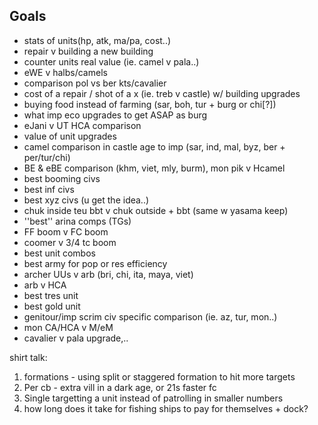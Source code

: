 ## Goals

- stats of units(hp, atk, ma/pa, cost..)
- repair v building a new building
- counter units real value (ie. camel v pala..)
- eWE v halbs/camels
- comparison pol vs ber kts/cavalier
- cost of a repair / shot of a x (ie. treb v castle) w/ building upgrades
- buying food instead of farming (sar, boh, tur + burg or chi[?])
- what imp eco upgrades to get ASAP as burg
- eJani v UT HCA comparison
- value of unit upgrades
- camel comparison in castle age to imp (sar, ind, mal, byz, ber + per/tur/chi)
- BE & eBE comparison (khm, viet, mly, burm), mon pik v Hcamel
- best booming civs
- best inf civs
- best xyz civs (u get the idea..)
- chuk inside teu bbt v chuk outside + bbt (same w yasama keep)
- ''best'' arina comps (TGs)
- FF boom v FC boom
- coomer v 3/4 tc boom
- best unit combos
- best army for pop or res efficiency
- archer UUs v arb (bri, chi, ita, maya, viet)
- arb v HCA
- best tres unit
- best gold unit
- genitour/imp scrim civ specific comparison (ie. az, tur, mon..)
- mon CA/HCA v M/eM
- cavalier v pala upgrade,..

shirt talk: 
1. formations - using split or staggered formation to hit more targets
2. Per cb - extra vill in a dark age, or 21s faster fc
3. Single targetting a unit instead of patrolling in smaller numbers 
4. how long does it take for fishing ships to pay for themselves + dock?
